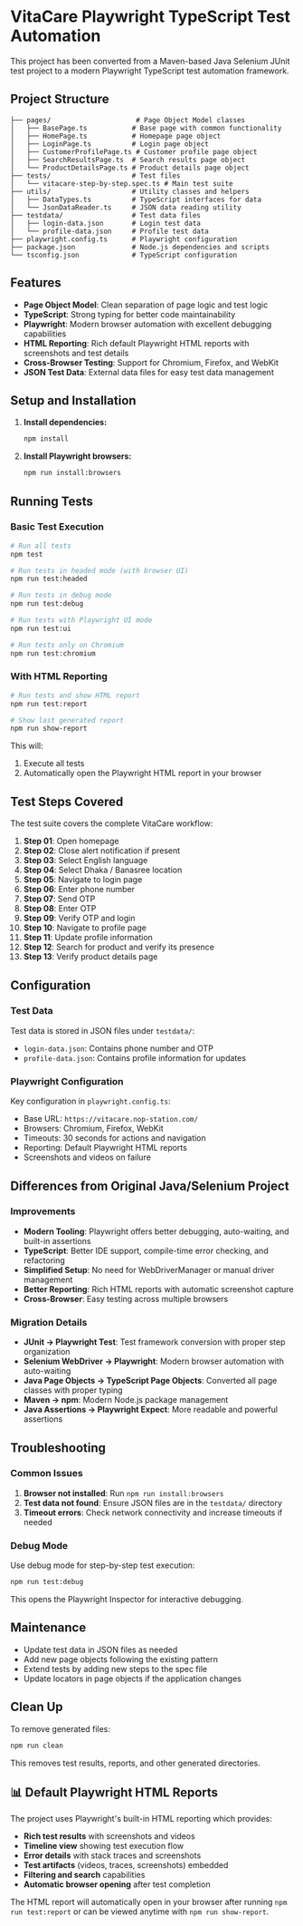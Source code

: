 # VitaCare Playwright TypeScript Test Automation

This project has been converted from a Maven-based Java Selenium JUnit test project to a modern Playwright TypeScript test automation framework.

## Project Structure

```
├── pages/                     # Page Object Model classes
│   ├── BasePage.ts           # Base page with common functionality
│   ├── HomePage.ts           # Homepage page object
│   ├── LoginPage.ts          # Login page object
│   ├── CustomerProfilePage.ts # Customer profile page object
│   ├── SearchResultsPage.ts  # Search results page object
│   └── ProductDetailsPage.ts # Product details page object
├── tests/                    # Test files
│   └── vitacare-step-by-step.spec.ts # Main test suite
├── utils/                    # Utility classes and helpers
│   ├── DataTypes.ts          # TypeScript interfaces for data
│   └── JsonDataReader.ts     # JSON data reading utility
├── testdata/                 # Test data files
│   ├── login-data.json       # Login test data
│   └── profile-data.json     # Profile test data
├── playwright.config.ts      # Playwright configuration
├── package.json              # Node.js dependencies and scripts
└── tsconfig.json             # TypeScript configuration
```

## Features

- **Page Object Model**: Clean separation of page logic and test logic
- **TypeScript**: Strong typing for better code maintainability
- **Playwright**: Modern browser automation with excellent debugging capabilities
- **HTML Reporting**: Rich default Playwright HTML reports with screenshots and test details
- **Cross-Browser Testing**: Support for Chromium, Firefox, and WebKit
- **JSON Test Data**: External data files for easy test data management

## Setup and Installation

1. **Install dependencies:**
   ```bash
   npm install
   ```

2. **Install Playwright browsers:**
   ```bash
   npm run install:browsers
   ```

## Running Tests

### Basic Test Execution
```bash
# Run all tests
npm test

# Run tests in headed mode (with browser UI)
npm run test:headed

# Run tests in debug mode
npm run test:debug

# Run tests with Playwright UI mode
npm run test:ui

# Run tests only on Chromium
npm run test:chromium
```

### With HTML Reporting
```bash
# Run tests and show HTML report
npm run test:report

# Show last generated report
npm run show-report
```

This will:
1. Execute all tests
2. Automatically open the Playwright HTML report in your browser

## Test Steps Covered

The test suite covers the complete VitaCare workflow:

1. **Step 01**: Open homepage
2. **Step 02**: Close alert notification if present
3. **Step 03**: Select English language
4. **Step 04**: Select Dhaka / Banasree location
5. **Step 05**: Navigate to login page
6. **Step 06**: Enter phone number
7. **Step 07**: Send OTP
8. **Step 08**: Enter OTP
9. **Step 09**: Verify OTP and login
10. **Step 10**: Navigate to profile page
11. **Step 11**: Update profile information
12. **Step 12**: Search for product and verify its presence
13. **Step 13**: Verify product details page

## Configuration

### Test Data
Test data is stored in JSON files under `testdata/`:
- `login-data.json`: Contains phone number and OTP
- `profile-data.json`: Contains profile information for updates

### Playwright Configuration
Key configuration in `playwright.config.ts`:
- Base URL: `https://vitacare.nop-station.com/`
- Browsers: Chromium, Firefox, WebKit
- Timeouts: 30 seconds for actions and navigation
- Reporting: Default Playwright HTML reports
- Screenshots and videos on failure

## Differences from Original Java/Selenium Project

### Improvements
- **Modern Tooling**: Playwright offers better debugging, auto-waiting, and built-in assertions
- **TypeScript**: Better IDE support, compile-time error checking, and refactoring
- **Simplified Setup**: No need for WebDriverManager or manual driver management
- **Better Reporting**: Rich HTML reports with automatic screenshot capture
- **Cross-Browser**: Easy testing across multiple browsers

### Migration Details
- **JUnit → Playwright Test**: Test framework conversion with proper step organization
- **Selenium WebDriver → Playwright**: Modern browser automation with auto-waiting
- **Java Page Objects → TypeScript Page Objects**: Converted all page classes with proper typing
- **Maven → npm**: Modern Node.js package management
- **Java Assertions → Playwright Expect**: More readable and powerful assertions

## Troubleshooting

### Common Issues
1. **Browser not installed**: Run `npm run install:browsers`
2. **Test data not found**: Ensure JSON files are in the `testdata/` directory
3. **Timeout errors**: Check network connectivity and increase timeouts if needed

### Debug Mode
Use debug mode for step-by-step test execution:
```bash
npm run test:debug
```

This opens the Playwright Inspector for interactive debugging.

## Maintenance

- Update test data in JSON files as needed
- Add new page objects following the existing pattern
- Extend tests by adding new steps to the spec file
- Update locators in page objects if the application changes

## Clean Up

To remove generated files:
```bash
npm run clean
```

This removes test results, reports, and other generated directories.

## 📊 Default Playwright HTML Reports

The project uses Playwright's built-in HTML reporting which provides:
- **Rich test results** with screenshots and videos
- **Timeline view** showing test execution flow  
- **Error details** with stack traces and screenshots
- **Test artifacts** (videos, traces, screenshots) embedded
- **Filtering and search** capabilities
- **Automatic browser opening** after test completion

The HTML report will automatically open in your browser after running `npm run test:report` or can be viewed anytime with `npm run show-report`.